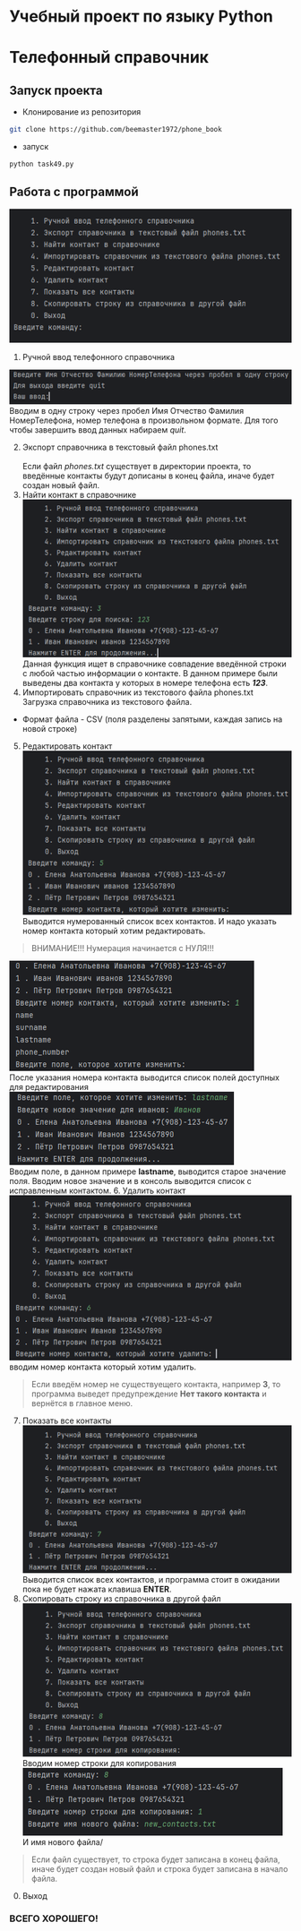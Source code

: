# Учебный проект по языку Python
# Телефонный справочник

## Запуск проекта
- Клонирование из репозитория
```bash
git clone https://github.com/beemaster1972/phone_book
```
- запуск
```bash
python task49.py
```
## Работа с программой

![img.png](img.png)<br>

1. Ручной ввод телефонного справочника<br>

![img_1.png](img_1.png)<br>
Вводим в одну строку через пробел Имя Отчество Фамилия НомерТелефона, номер телефона в произвольном формате. Для того чтобы завершить ввод данных набираем _quit_.

2. Экспорт справочника в текстовый файл phones.txt<br>  
Если файл _phones.txt_ существует в директории проекта, то введённые контакты будут дописаны в конец файла, иначе будет создан новый файл.
3. Найти контакт в справочнике<br>
![img_2.png](img_2.png)<br>
Данная функция ищет в справочнике совпадение введённой строки с любой частью информации о контакте. В данном примере были выведены два контакта у которых в номере телефона есть ___123___.
4. Импортировать справочник из текстового файла phones.txt<br>
Загрузка справочника из текстового файла.<br>
- Формат файла - CSV (поля разделены запятыми, каждая запись на новой строке)
5. Редактировать контакт<br>
![img_3.png](img_3.png)<br>
Выводится нумерованный список всех контактов. И надо указать номер контакта который хотим редактировать.<br>
> ВНИМАНИЕ!!! Нумерация начинается с НУЛЯ!!! <br>
> 
![img_4.png](img_4.png)<br>
После указания номера контакта выводится список полей доступных для редактирования<br>
![img_5.png](img_5.png)<br>
Вводим поле, в данном примере __lastname__, выводится старое значение поля. Вводим новое значение и в консоль выводится список с исправленным контактом.
6. Удалить контакт<br>
![img_6.png](img_6.png)<br>
вводим номер контакта который хотим удалить. <br>
> Если введём номер не существуещего контакта, например __3__, то программа выведет предупреждение __Нет такого контакта__ и вернётся в главное меню.
7. Показать все контакты<br>
![img_7.png](img_7.png)<br>
Выводится список всех контактов, и программа стоит в ожидании пока не будет нажата клавиша __ENTER__.
8. Скопировать строку из справочника в другой файл<br>
![img_8.png](img_8.png)<br>
Вводим номер строки для копирования<br>
![img_9.png](img_9.png)<br>
И имя нового файла/<br>
> Если файл существует, то строка будет записана в конец файла, иначе будет создан новый файл и строка будет записана в начало файла.
0. Выход<br>
### ВСЕГО ХОРОШЕГО!